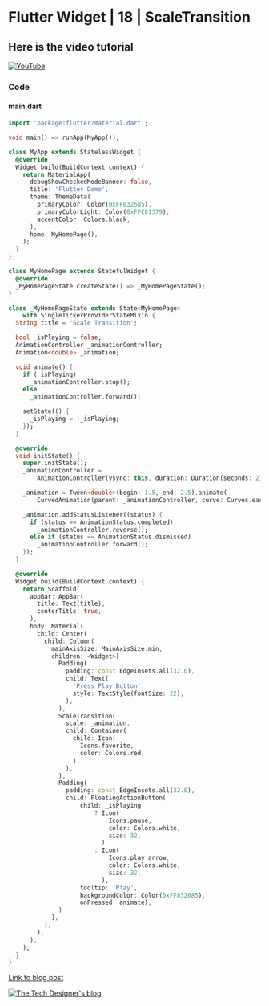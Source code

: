 # Flutter Widget | 18 | ScaleTransition

## Here is the video tutorial

[![YouTube](https://img.youtube.com/vi/WuXus0RlWrU/0.jpg)](https://youtu.be/WuXus0RlWrU "ScaleTransition | Animation,Tween, FloatingActionButton")

### Code
#### main.dart

```dart
import 'package:flutter/material.dart';

void main() => runApp(MyApp());

class MyApp extends StatelessWidget {
  @override
  Widget build(BuildContext context) {
    return MaterialApp(
      debugShowCheckedModeBanner: false,
      title: 'Flutter Demo',
      theme: ThemeData(
        primaryColor: Color(0xFF832685),
        primaryColorLight: Color(0xFFC81379),
        accentColor: Colors.black,
      ),
      home: MyHomePage(),
    );
  }
}

class MyHomePage extends StatefulWidget {
  @override
  _MyHomePageState createState() => _MyHomePageState();
}

class _MyHomePageState extends State<MyHomePage>
    with SingleTickerProviderStateMixin {
  String title = 'Scale Transition';

  bool _isPlaying = false;
  AnimationController _animationController;
  Animation<double> _animation;

  void animate() {
    if (_isPlaying)
      _animationController.stop();
    else
      _animationController.forward();

    setState(() {
      _isPlaying = !_isPlaying;
    });
  }

  @override
  void initState() {
    super.initState();
    _animationController =
        AnimationController(vsync: this, duration: Duration(seconds: 2));

    _animation = Tween<double>(begin: 1.5, end: 2.5).animate(
        CurvedAnimation(parent: _animationController, curve: Curves.easeIn));

    _animation.addStatusListener((status) {
      if (status == AnimationStatus.completed)
        _animationController.reverse();
      else if (status == AnimationStatus.dismissed)
        _animationController.forward();
    });
  }

  @override
  Widget build(BuildContext context) {
    return Scaffold(
      appBar: AppBar(
        title: Text(title),
        centerTitle: true,
      ),
      body: Material(
        child: Center(
          child: Column(
            mainAxisSize: MainAxisSize.min,
            children: <Widget>[
              Padding(
                padding: const EdgeInsets.all(32.0),
                child: Text(
                  'Press Play Button',
                  style: TextStyle(fontSize: 22),
                ),
              ),
              ScaleTransition(
                scale: _animation,
                child: Container(
                  child: Icon(
                    Icons.favorite,
                    color: Colors.red,
                  ),
                ),
              ),
              Padding(
                padding: const EdgeInsets.all(32.0),
                child: FloatingActionButton(
                    child: _isPlaying
                        ? Icon(
                            Icons.pause,
                            color: Colors.white,
                            size: 32,
                          )
                        : Icon(
                            Icons.play_arrow,
                            color: Colors.white,
                            size: 32,
                          ),
                    tooltip: 'Play',
                    backgroundColor: Color(0xFF832685),
                    onPressed: animate),
              )
            ],
          ),
        ),
      ),
    );
  }
}
```

[Link to blog post](https://thetechdesigner7363.blogspot.com/2020/05/flutter-widgets-18-scaletransition.html)

[![The Tech Designer's blog](https://3.bp.blogspot.com/-4GCVha8IzrQ/XrphAY6Rw6I/AAAAAAAAAKg/bcNnWC7dYy8y-zW7c0xEYvwmFUChE9zIQCK4BGAYYCw/s113/logo1.png)](https://www.thetechdesigner7363.blogspot.com/ "The Tech Designer's blog")

